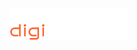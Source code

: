 # <div style="text-align:center;"><img src="./exampleSite/static/images/logo.png" alt="logo" /></div>
